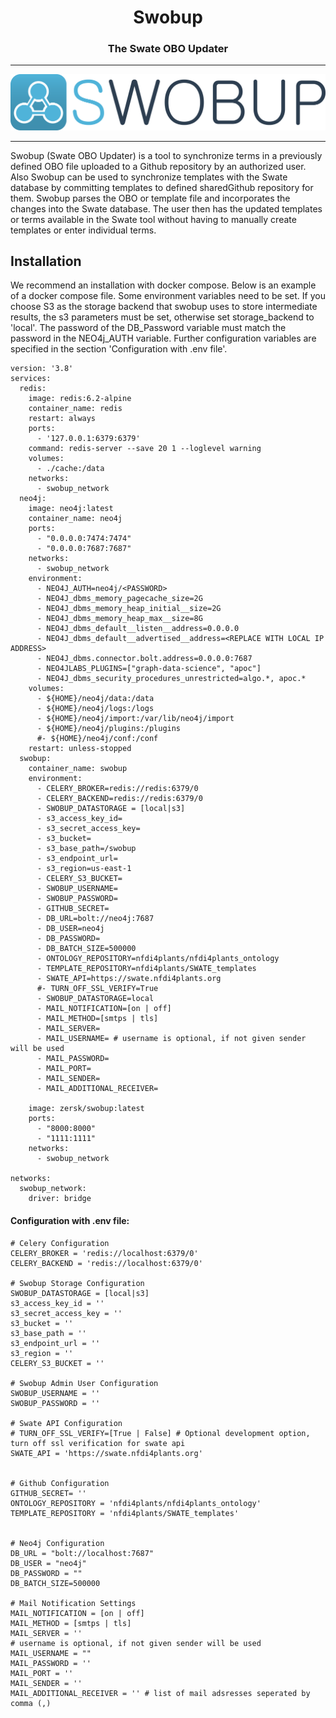 <h1 align="center">Swobup</h1>
<h3 align="center">The Swate OBO Updater</h3>

---

<p align="center">

<img alt="Logo Banner"
src="https://raw.githubusercontent.com/Zerskk/Branding/master/logos/Swobup/logo-text/logo-blue-text.png" width="auto"
height="auto"/>

[//]: # (<img alt="Logo Banner" src="https://raw.githubusercontent.com/nfdi4plants/Branding/master/logos/Swobup/logo/logo-blue.png" width="auto" height=" 400"/>)

</p>

---

Swobup (Swate OBO Updater) is a tool to synchronize terms in a previously defined OBO file uploaded to a Github
repository by an authorized user. Also Swobup can be used to synchronize templates with the Swate database by committing
templates to defined sharedGithub repository for them.
Swobup parses the OBO or template file and incorporates the changes into the Swate database. The user then has the
updated templates or terms available in the Swate tool without having to manually create templates or enter individual
terms.

## Installation

We recommend an installation with docker compose. Below is an example of a docker compose file. Some environment
variables need to be set. If you choose S3 as the storage backend that swobup uses to store intermediate results, the s3
parameters must be set, otherwise set storage_backend to 'local'. The password of the DB_Password variable must match
the password in the NEO4j_AUTH variable. Further configuration variables are specified in the section 'Configuration
with .env
file'.

```
version: '3.8'
services:
  redis:
    image: redis:6.2-alpine
    container_name: redis
    restart: always
    ports:
      - '127.0.0.1:6379:6379'
    command: redis-server --save 20 1 --loglevel warning
    volumes:
      - ./cache:/data
    networks:
      - swobup_network
  neo4j:
    image: neo4j:latest
    container_name: neo4j
    ports:
      - "0.0.0.0:7474:7474"
      - "0.0.0.0:7687:7687"
    networks:
      - swobup_network
    environment:
      - NEO4J_AUTH=neo4j/<PASSWORD>
      - NEO4J_dbms_memory_pagecache_size=2G
      - NEO4J_dbms_memory_heap_initial__size=2G
      - NEO4J_dbms_memory_heap_max__size=8G
      - NEO4J_dbms_default__listen__address=0.0.0.0
      - NEO4J_dbms_default__advertised__address=<REPLACE WITH LOCAL IP ADDRESS>
      - NEO4J_dbms.connector.bolt.address=0.0.0.0:7687
      - NEO4JLABS_PLUGINS=["graph-data-science", "apoc"]
      - NEO4J_dbms_security_procedures_unrestricted=algo.*, apoc.*
    volumes:
      - ${HOME}/neo4j/data:/data
      - ${HOME}/neo4j/logs:/logs
      - ${HOME}/neo4j/import:/var/lib/neo4j/import
      - ${HOME}/neo4j/plugins:/plugins
      #- ${HOME}/neo4j/conf:/conf
    restart: unless-stopped
  swobup:
    container_name: swobup
    environment:
      - CELERY_BROKER=redis://redis:6379/0
      - CELERY_BACKEND=redis://redis:6379/0
      - SWOBUP_DATASTORAGE = [local|s3]
      - s3_access_key_id=
      - s3_secret_access_key=
      - s3_bucket=
      - s3_base_path=/swobup
      - s3_endpoint_url=
      - s3_region=us-east-1
      - CELERY_S3_BUCKET=
      - SWOBUP_USERNAME=
      - SWOBUP_PASSWORD=
      - GITHUB_SECRET=
      - DB_URL=bolt://neo4j:7687
      - DB_USER=neo4j
      - DB_PASSWORD=
      - DB_BATCH_SIZE=500000
      - ONTOLOGY_REPOSITORY=nfdi4plants/nfdi4plants_ontology
      - TEMPLATE_REPOSITORY=nfdi4plants/SWATE_templates
      - SWATE_API=https://swate.nfdi4plants.org
      #- TURN_OFF_SSL_VERIFY=True
      - SWOBUP_DATASTORAGE=local
      - MAIL_NOTIFICATION=[on | off]
      - MAIL_METHOD=[smtps | tls]
      - MAIL_SERVER=
      - MAIL_USERNAME= # username is optional, if not given sender will be used
      - MAIL_PASSWORD=
      - MAIL_PORT=
      - MAIL_SENDER=
      - MAIL_ADDITIONAL_RECEIVER=

    image: zersk/swobup:latest
    ports:
      - "8000:8000"
      - "1111:1111"
    networks:
      - swobup_network

networks:
  swobup_network:
    driver: bridge

```

#### Configuration with .env file:

```
# Celery Configuration
CELERY_BROKER = 'redis://localhost:6379/0'
CELERY_BACKEND = 'redis://localhost:6379/0'

# Swobup Storage Configuration
SWOBUP_DATASTORAGE = [local|s3]
s3_access_key_id = ''
s3_secret_access_key = ''
s3_bucket = ''
s3_base_path = ''
s3_endpoint_url = ''
s3_region = ''
CELERY_S3_BUCKET = ''

# Swobup Admin User Configuration
SWOBUP_USERNAME = ''
SWOBUP_PASSWORD = ''

# Swate API Configuration
# TURN_OFF_SSL_VERIFY=[True | False] # Optional development option, turn off ssl verification for swate api
SWATE_API = 'https://swate.nfdi4plants.org'


# Github Configuration
GITHUB_SECRET= ''
ONTOLOGY_REPOSITORY = 'nfdi4plants/nfdi4plants_ontology'
TEMPLATE_REPOSITORY = 'nfdi4plants/SWATE_templates'


# Neo4j Configuration
DB_URL = "bolt://localhost:7687"
DB_USER = "neo4j"
DB_PASSWORD = ""
DB_BATCH_SIZE=500000

# Mail Notification Settings
MAIL_NOTIFICATION = [on | off]
MAIL_METHOD = [smtps | tls]
MAIL_SERVER = ''
# username is optional, if not given sender will be used
MAIL_USERNAME = ""
MAIL_PASSWORD = ''
MAIL_PORT = ''
MAIL_SENDER = ''
MAIL_ADDITIONAL_RECEIVER = '' # list of mail adsresses seperated by comma (,)
```
